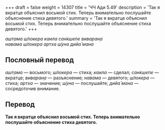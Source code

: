 +++
draft = false
weight = 14307
title = 'ЧЧ Ади 5.49'
description = 'Так я вкратце объяснил восьмой стих. Теперь внимательно послушайте объяснение стиха девятого.'
summary = 'Так я вкратце объяснил восьмой стих. Теперь внимательно послушайте объяснение стиха девятого.'
+++

_ашт̣ама ш́локера каила сан̇кшепе виваран̣а  
навама ш́локера артха ш́уна дийа̄ мана_

## Пословный перевод

_ашт̣ама_ — восьмого; _ш́локера_ — стиха; _каила_ — сделал; _сан̇кшепе_ — вкратце; _виваран̣а_ — разъяснение; _навама_ — девятого; _ш́локера_ — стиха; _артха_ — значение; _ш́уна_ — послушайте; _дийа̄_ _мана_ — сосредоточив внимание.

## Перевод

**Так я вкратце объяснил восьмой стих. Теперь внимательно послушайте объяснение стиха девятого.**
